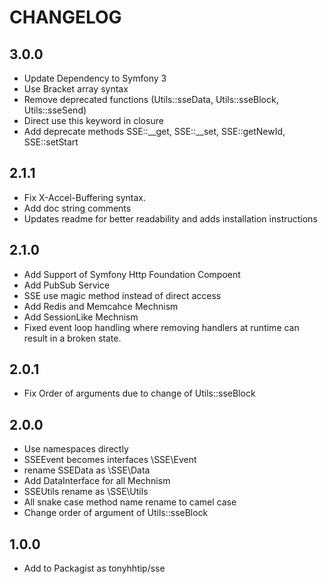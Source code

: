 CHANGELOG
===========

## 3.0.0
 
 * Update Dependency to Symfony 3
 * Use Bracket array syntax
 * Remove deprecated functions (Utils::sseData, Utils::sseBlock, Utils::sseSend)
 * Direct use this keyword in closure
 * Add deprecate methods SSE::__get, SSE::__set, SSE::getNewId, SSE::setStart

## 2.1.1

 * Fix X-Accel-Buffering syntax.
 * Add doc string comments
 * Updates readme for better readability and adds installation instructions

## 2.1.0

 * Add Support of Symfony Http Foundation Compoent
 * Add PubSub Service
 * SSE use magic method instead of direct access
 * Add Redis and Memcahce Mechnism
 * Add SessionLike Mechnism
 * Fixed event loop handling where removing handlers at runtime can result in a broken state.
 
## 2.0.1

 * Fix Order of arguments due to change of Utils::sseBlock
 
## 2.0.0

 * Use namespaces directly
 * SSEEvent becomes interfaces \SSE\Event
 * rename SSEData as \SSE\Data
 * Add DataInterface for all Mechnism
 * SSEUtils rename as \SSE\Utils
 * All snake case method name rename to camel case
 * Change order of argument of Utils::sseBlock
  
## 1.0.0

 * Add to Packagist as tonyhhtip/sse